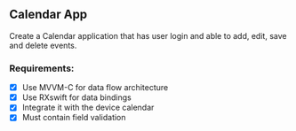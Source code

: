 ## Calendar App ##

Create a Calendar application that has user login and able to add, edit, save and delete events. 

### Requirements: ###

- [x] Use MVVM-C for data flow architecture
- [x] Use RXswift for data bindings
- [x] Integrate it with the device calendar
- [x] Must contain field validation
